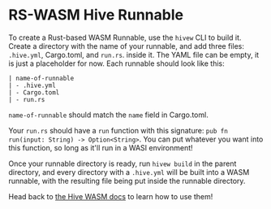 # RS-WASM Hive Runnable

To create a Rust-based WASM Runnable, use the `hivew` CLI to build it. Create a directory with the name of your runnable, and add three files: `.hive.yml`, Cargo.toml, and `run.rs`. inside it. The YAML file can be empty, it is just a placeholder for now. Each runnable should look like this:
```
| name-of-runnable
| - .hive.yml
| - Cargo.toml
| - run.rs
```
`name-of-runnable` should match the `name` field in Cargo.toml.

Your `run.rs` should have a `run` function with this signature: `pub fn run(input: String) -> Option<String>`. You can put whatever you want into this function, so long as it'll run in a WASI environment!

Once your runnable directory is ready, run `hivew build` in the parent directory, and every directory with a `.hive.yml` will be built into a WASM runnable, with the resulting file being put inside the runnable directory.

Head back to [the Hive WASM docs](https://github.com/suborbital/hive/blob/master/docs/wasm.md) to learn how to use them!

